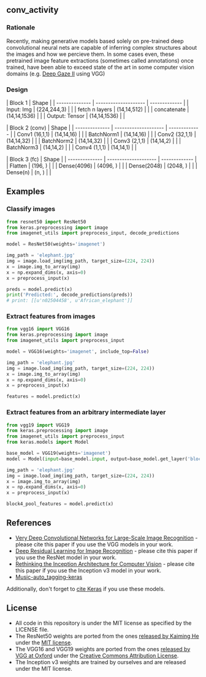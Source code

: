 
## conv_activity
### Rationale
Recently, making generative models based solely on pre-trained deep convolutional neural nets are capable of inferring complex structures about the images and how we percieve them.
In some cases even, these pretrained image feature extractions (sometimes called annotations) once trained, have been able to exceed state of the art in some computer vision domains (e.g. [Deep Gaze II](https://arxiv.org/abs/1610.01563) using VGG)

### Design

| Block 1        | Shape                |
| -------------- | -------------------- | ------------- |
| Input: Img     | (224,244,3)          |               |
| fetch n layers | (14,14,512)          |               |
| concatenate    | (14,14,1536)         |               |
| Output: Tensor | (14,14,1536)         |               |


| Block 2 (conv) | Shape                |
| -------------- | -------------------- | ------------- |
| Conv1 (16,1,1) | (14,14,16)           |               |
| BatchNorm1     | (14,14,16)           |               |
| Conv2 (32,1,1) | (14,14,32)           |               |
| BatchNorm2     | (14,14,32)           |               |
| Conv3 (2,1,1)  | (14,14,2)            |               |
| BatchNorm3     | (14,14,2)            |               |
| Conv4 (1,1,1)  | (14,14,1)            |               |

| Block 3 (fc)   | Shape                |
| -------------- | -------------------- | ------------- |
| Flatten        | (196, )              |               |
| Dense(4096)    | (4096, )             |               |
| Dense(2048)    | (2048, )             |               |
| Dense(n)       | (n, )                |               |



## Examples

### Classify images

```python
from resnet50 import ResNet50
from keras.preprocessing import image
from imagenet_utils import preprocess_input, decode_predictions

model = ResNet50(weights='imagenet')

img_path = 'elephant.jpg'
img = image.load_img(img_path, target_size=(224, 224))
x = image.img_to_array(img)
x = np.expand_dims(x, axis=0)
x = preprocess_input(x)

preds = model.predict(x)
print('Predicted:', decode_predictions(preds))
# print: [[u'n02504458', u'African_elephant']]
```

### Extract features from images

```python
from vgg16 import VGG16
from keras.preprocessing import image
from imagenet_utils import preprocess_input

model = VGG16(weights='imagenet', include_top=False)

img_path = 'elephant.jpg'
img = image.load_img(img_path, target_size=(224, 224))
x = image.img_to_array(img)
x = np.expand_dims(x, axis=0)
x = preprocess_input(x)

features = model.predict(x)
```

### Extract features from an arbitrary intermediate layer

```python
from vgg19 import VGG19
from keras.preprocessing import image
from imagenet_utils import preprocess_input
from keras.models import Model

base_model = VGG19(weights='imagenet')
model = Model(input=base_model.input, output=base_model.get_layer('block4_pool').output)

img_path = 'elephant.jpg'
img = image.load_img(img_path, target_size=(224, 224))
x = image.img_to_array(img)
x = np.expand_dims(x, axis=0)
x = preprocess_input(x)

block4_pool_features = model.predict(x)
```

## References

- [Very Deep Convolutional Networks for Large-Scale Image Recognition](https://arxiv.org/abs/1409.1556) - please cite this paper if you use the VGG models in your work.
- [Deep Residual Learning for Image Recognition](https://arxiv.org/abs/1512.03385) - please cite this paper if you use the ResNet model in your work.
- [Rethinking the Inception Architecture for Computer Vision](http://arxiv.org/abs/1512.00567) - please cite this paper if you use the Inception v3 model in your work.
- [Music-auto_tagging-keras](https://github.com/keunwoochoi/music-auto_tagging-keras)

Additionally, don't forget to [cite Keras](https://keras.io/getting-started/faq/#how-should-i-cite-keras) if you use these models.


## License

- All code in this repository is under the MIT license as specified by the LICENSE file.
- The ResNet50 weights are ported from the ones [released by Kaiming He](https://github.com/KaimingHe/deep-residual-networks) under the [MIT license](https://github.com/KaimingHe/deep-residual-networks/blob/master/LICENSE).
- The VGG16 and VGG19 weights are ported from the ones [released by VGG at Oxford](http://www.robots.ox.ac.uk/~vgg/research/very_deep/) under the [Creative Commons Attribution License](https://creativecommons.org/licenses/by/4.0/).
- The Inception v3 weights are trained by ourselves and are released under the MIT license.
